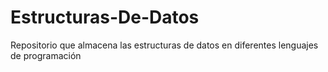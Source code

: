 # Estructuras-De-Datos
Repositorio que almacena las estructuras de datos en diferentes lenguajes de programación
